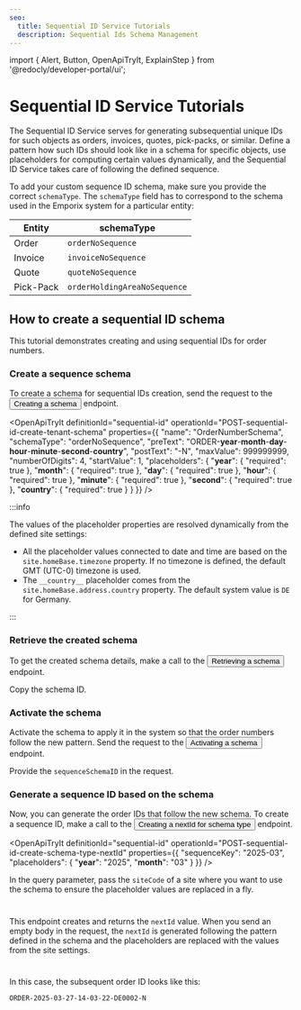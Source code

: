 ```yaml
---
seo:
  title: Sequential ID Service Tutorials
  description: Sequential Ids Schema Management
---
```


import {
  Alert,
  Button,
  OpenApiTryIt,
  ExplainStep
 } from '@redocly/developer-portal/ui';

# Sequential ID Service Tutorials

The Sequential ID Service serves for generating subsequential unique IDs for such objects as orders, invoices, quotes, pick-packs, or similar. 
Define a pattern how such IDs should look like in a schema for specific objects, use placeholders for computing certain values dynamically, and the Sequential ID Service takes care of following the defined sequence.

To add your custom sequence ID schema, make sure you provide the correct `schemaType`. The `schemaType` field has to correspond to the schema used in the Emporix system for a particular entity:

|Entity| schemaType|
|---|---|
|Order|`orderNoSequence`|
|Invoice|`invoiceNoSequence`|
|Quote|`quoteNoSequence`|
|Pick-Pack|`orderHoldingAreaNoSequence`|


## How to create a sequential ID schema

This tutorial demonstrates creating and using sequential IDs for order numbers.

### Create a sequence schema

To create a schema for sequential IDs creation, send the request to the <nobr><Button to="/openapi/sequential-id/#operation/POST-sequential-id-create-tenant-schema" size="small">Creating a schema</Button></nobr> endpoint.

<OpenApiTryIt
  definitionId="sequential-id"
  operationId="POST-sequential-id-create-tenant-schema"
  properties={{
    "name": "OrderNumberSchema",
    "schemaType": "orderNoSequence",
    "preText": "ORDER-__year__-__month__-__day__-__hour__-__minute__-__second__-__country__",
    "postText": "-N",
    "maxValue": 999999999,
    "numberOfDigits": 4,
    "startValue": 1,
    "placeholders": {
        "__year__": {
            "required": true
        },
        "__month__": {
            "required": true
        },
        "__day__": {
            "required": true
        },
        "__hour__": {
            "required": true
        },
        "__minute__": {
            "required": true
        },
        "__second__": {
            "required": true
        },
        "__country__": {
            "required": true
        }
    }
  }}
  />

:::info

The values of the placeholder properties are resolved dynamically from the defined site settings: 
* All the placeholder values connected to date and time are based on the `site.homeBase.timezone` property. If no timezone is defined, the default GMT (UTC-0) timezone is used. 
* The `__country__` placeholder comes from the `site.homeBase.address.country` property. The default system value is `DE` for Germany.

:::

### Retrieve the created schema

To get the created schema details, make a call to the <nobr><Button to="/openapi/sequential-id/#operation/GET-sequential-id-retrieve-schema" size="small">Retrieving a schema</Button></nobr> endpoint.

<OpenApiTryIt
  definitionId="sequential-id"
  operationId="GET-sequential-id-retrieve-schema"
/>

Copy the schema ID.

### Activate the schema

Activate the schema to apply it in the system so that the order numbers follow the new pattern. Send the request to the <nobr><Button to="/openapi/sequential-id/#operation/POST-sequential-id-activate-schema" size="small">Activating a schema</Button></nobr> endpoint.

<OpenApiTryIt
  definitionId="sequential-id"
  operationId="POST-sequential-id-activate-schema"
/>

Provide the `sequenceSchemaID` in the request.

### Generate a sequence ID based on the schema

Now, you can generate the order IDs that follow the new schema. To create a sequence ID, make a call to the <nobr><Button to="/openapi/sequential-id/#operation/POST-sequential-id-create-schema-type-nextId" size="small">Creating a nextId for schema type</Button></nobr> endpoint.

<OpenApiTryIt
  definitionId="sequential-id"
  operationId="POST-sequential-id-create-schema-type-nextId"
  properties={{
    "sequenceKey": "2025-03",
    "placeholders": {
      "__year__": "2025",
      "__month__": "03"
  }
  }}
/>

In the query parameter, pass the `siteCode` of a site where you want to use the schema to ensure the placeholder values are replaced in a fly.

#
This endpoint creates and returns the `nextId` value. When you send an empty body in the request, the `nextId` is generated following the pattern defined in the schema and the placeholders are replaced with the values from the site settings. 

#
In this case, the subsequent order ID looks like this: 

```
ORDER-2025-03-27-14-03-22-DE0002-N
```



